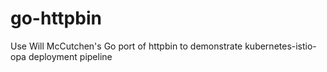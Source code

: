 # go-httpbin
Use Will McCutchen's Go port of httpbin to demonstrate kubernetes-istio-opa deployment pipeline
